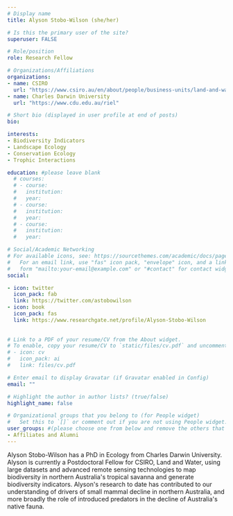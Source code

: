 ```yaml
---
# Display name
title: Alyson Stobo-Wilson (she/her)

# Is this the primary user of the site?
superuser: FALSE

# Role/position
role: Research Fellow

# Organizations/Affiliations
organizations:
- name: CSIRO
  url: "https://www.csiro.au/en/about/people/business-units/land-and-water"
- name: Charles Darwin University
  url: "https://www.cdu.edu.au/riel"

# Short bio (displayed in user profile at end of posts)
bio: 

interests:
- Biodiversity Indicators
- Landscape Ecology
- Conservation Ecology
- Trophic Interactions

education: #please leave blank
  # courses:
  # - course:
  #   institution:
  #   year:
  # - course:
  #   institution:
  #   year:
  # - course:
  #   institution:
  #   year:

# Social/Academic Networking
# For available icons, see: https://sourcethemes.com/academic/docs/page-builder/#icons
#   For an email link, use "fas" icon pack, "envelope" icon, and a link in the
#   form "mailto:your-email@example.com" or "#contact" for contact widget.
social:

- icon: twitter
  icon_pack: fab
  link: https://twitter.com/astobowilson
- icon: book
  icon_pack: fas
  link: https://www.researchgate.net/profile/Alyson-Stobo-Wilson
    
  
# Link to a PDF of your resume/CV from the About widget.
# To enable, copy your resume/CV to `static/files/cv.pdf` and uncomment the lines below.
# - icon: cv
#   icon_pack: ai
#   link: files/cv.pdf

# Enter email to display Gravatar (if Gravatar enabled in Config)
email: ""

# Highlight the author in author lists? (true/false)
highlight_name: false

# Organizational groups that you belong to (for People widget)
#   Set this to `[]` or comment out if you are not using People widget.
user_groups: #(please choose one from below and remove the others that aren't needed)
- Affiliates and Alumni
---
```



Alyson Stobo-Wilson has a PhD in Ecology from Charles Darwin University. Alyson is currently a Postdoctoral Fellow for CSIRO, Land and Water, using large datasets and advanced remote sensing technologies to map biodiversity in northern Australia's tropical savanna and generate biodiversity indicators. Alyson's research to date has contributed to our understanding of drivers of small mammal decline in northern Australia, and more broadly the role of introduced predators in the decline of Australia's native fauna.
